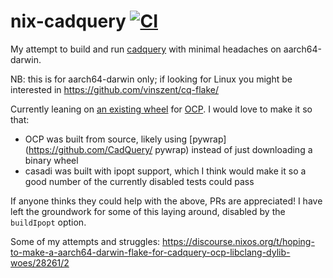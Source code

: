 # nix-cadquery [![CI](https://github.com/n8henrie/nix-cadquery/actions/workflows/ci.yml/badge.svg)](https://github.com/n8henrie/nix-cadquery/actions/workflows/ci.yml)

My attempt to build and run [cadquery] with minimal headaches on aarch64-darwin.

NB: this is for aarch64-darwin only; if looking for Linux you might be
interested in https://github.com/vinszent/cq-flake/

Currently leaning on [an existing wheel][0] for [OCP]. I would love to make it so that:

- OCP was built from source, likely using [pywrap](https://github.com/CadQuery/
pywrap) instead of just downloading a binary wheel
- casadi was built with ipopt support, which I think would make it so a good
number of the currently disabled tests could pass

If anyone thinks they could help with the above, PRs are appreciated! I have
left the groundwork for some of this laying around, disabled by the `buildIpopt`
option.

Some of my attempts and struggles:
https://discourse.nixos.org/t/hoping-to-make-a-aarch64-darwin-flake-for-cadquery-ocp-libclang-dylib-woes/28261/2

[cadquery]: https://github.com/CadQuery/cadquery
[OCP]: https://github.com/CadQuery/OCP
[0]: https://github.com/CadQuery/ocp-build-system
